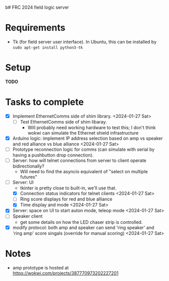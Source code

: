 b# FRC 2024 field logic server

# Requirements
* Tk (for field server user interface). In Ubuntu, this can be installed by
  `sudo apt-get install python3-tk`

# Setup
**TODO**

# Tasks to complete
* [X] Implement EthernetComms side of shim library. <2024-01-27 Sat>
  * [ ] Test EthernetComms side of shim libaray.
    - Will probably need working hardware to test this; I don't think wokwi can simulate the Ethernet shield infrastructure
* [X] Arduino logic: implement IP address selection based on amp vs speaker and red alliance vs blue alliance <2024-01-27 Sat>
* [ ] Prototype reconnection logic for comms (can simulate with serial by having a pushbutton drop connection).
* [ ] Server: how will telnet connections from server to client operate bidirectionally?
  - Will need to find the asyncio equivalent of "select on multiple futures"
* [ ] Server: UI
  - tkinter is pretty close to built-in, we'll use that.
  * [X] Connection status indicators for telnet clients <2024-01-27 Sat>
  * [ ] Ring score displays for red and blue alliance
  * [X] Time display and mode <2024-01-27 Sat>
* [X] Server: space on UI to start auton mode, teleop mode <2024-01-27 Sat>
* [ ] Speaker client
  - get some details on how the LED chaser strip is controlled.
* [X] modify protocol: both amp and speaker can send 'ring speaker' and 'ring amp' score singals (override for manual scoring) <2024-01-27 Sat>

# Notes
- amp prototype is hosted at https://wokwi.com/projects/387770973202227201
